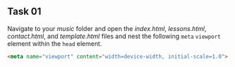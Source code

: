 ## Task 01
Navigate to your *music* folder and open the *index.html*, *lessons.html*, *contact.html*, and *template.html* files and nest the following `meta` `viewport` element within the `head` element.
```html
<meta name="viewport" content="width=device-width, initial-scale=1.0"> 
```